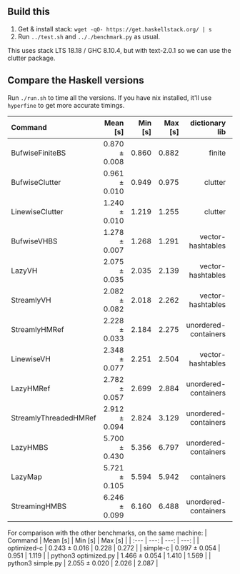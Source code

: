 ## Build this
1. Get & install stack: `wget -qO- https://get.haskellstack.org/ | s`
2. Run `../test.sh` and `.././benchmark.py` as usual.

This uses stack LTS 18.18 / GHC 8.10.4, but with text-2.0.1 so we can
use the clutter package.

## Compare the Haskell versions

Run `./run.sh` to time all the versions. If you have nix installed,
it'll use `hyperfine` to get more accurate timings.

| Command               | Mean [s]      | Min [s] | Max [s] | dictionary lib       | streaming lib/method     |
| :---                  | ---:          | ---:    | ---:    | ---:                 | ---:                     |
| BufwiseFiniteBS       | 0.870 ± 0.008 | 0.860   | 0.882   | finite               | manual buffer management |
| BufwiseClutter        | 0.961 ± 0.010 | 0.949   | 0.975   | clutter              | manual buffer management |
| LinewiseClutter       | 1.240 ± 0.010 | 1.219   | 1.255   | clutter              | forEach line             |
| BufwiseVHBS           | 1.278 ± 0.007 | 1.268   | 1.291   | vector-hashtables    | manual buffer management |
| LazyVH                | 2.075 ± 0.035 | 2.035   | 2.139   | vector-hashtables    | lazy I/O                 |
| StreamlyVH            | 2.082 ± 0.082 | 2.018   | 2.262   | vector-hashtables    | streamly                 |
| StreamlyHMRef         | 2.228 ± 0.033 | 2.184   | 2.275   | unordered-containers | streamly                 |
| LinewiseVH            | 2.348 ± 0.077 | 2.251   | 2.504   | vector-hashtables    | forEach line             |
| LazyHMRef             | 2.782 ± 0.057 | 2.699   | 2.884   | unordered-containers | lazy I/O                 |
| StreamlyThreadedHMRef | 2.912 ± 0.094 | 2.824   | 3.129   | unordered-containers | streamly                 |
| LazyHMBS              | 5.700 ± 0.430 | 5.356   | 6.797   | unordered-containers | lazy I/O                 |
| LazyMap               | 5.721 ± 0.105 | 5.594   | 5.942   | containers           | lazy I/O                 |
| StreamingHMBS         | 6.246 ± 0.099 | 6.160   | 6.488   | unordered-containers | streaming                |

For comparison with the other benchmarks, on the same machine:
| Command              | Mean [s]      | Min [s] | Max [s] |
| :---                 | ---:          | ---:    | ---:    |
| optimized-c          | 0.243 ± 0.016 | 0.228   | 0.272   |
| simple-c             | 0.997 ± 0.054 | 0.951   | 1.119   |
| python3 optimized.py | 1.466 ± 0.054 | 1.410   | 1.569   |
| python3 simple.py    | 2.055 ± 0.020 | 2.026   | 2.087   |
